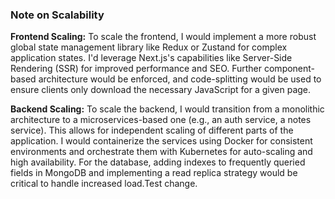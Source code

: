 ### Note on Scalability

**Frontend Scaling:**
To scale the frontend, I would implement a more robust global state management library like Redux or Zustand for complex application states. I'd leverage Next.js's capabilities like Server-Side Rendering (SSR) for improved performance and SEO. Further component-based architecture would be enforced, and code-splitting would be used to ensure clients only download the necessary JavaScript for a given page.

**Backend Scaling:**
To scale the backend, I would transition from a monolithic architecture to a microservices-based one (e.g., an auth service, a notes service). This allows for independent scaling of different parts of the application. I would containerize the services using Docker for consistent environments and orchestrate them with Kubernetes for auto-scaling and high availability. For the database, adding indexes to frequently queried fields in MongoDB and implementing a read replica strategy would be critical to handle increased load.Test change.